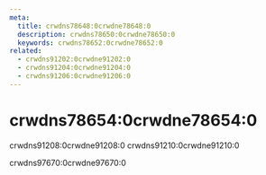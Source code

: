 ```yaml
---
meta:
  title: crwdns78648:0crwdne78648:0
  description: crwdns78650:0crwdne78650:0
  keywords: crwdns78652:0crwdne78652:0
related:
  - crwdns91202:0crwdne91202:0
  - crwdns91204:0crwdne91204:0
  - crwdns91206:0crwdne91206:0
---
```


# crwdns78654:0crwdne78654:0

crwdns91208:0crwdne91208:0 crwdns91210:0crwdne91210:0

<entry-ad />

<alert type="info">crwdns97670:0crwdne97670:0</alert>

<layout-examples />

<backmatter />
